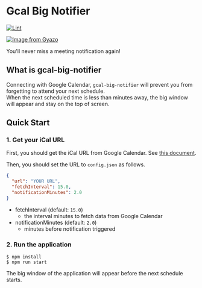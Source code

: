 # Gcal Big Notifier

[![Lint](https://github.com/blue0513/gcal-big-notifier/actions/workflows/lint.yml/badge.svg)](https://github.com/blue0513/gcal-big-notifier/actions/workflows/lint.yml)

[![Image from Gyazo](https://i.gyazo.com/11454f63032669576f7663634cff1c78.gif)](https://gyazo.com/11454f63032669576f7663634cff1c78)

You'll never miss a meeting notification again!

## What is gcal-big-notifier

Connecting with Google Calendar, `gcal-big-notifier` will prevent you from forgetting to attend your next schedule.  
When the next scheduled time is less than minutes away, the big window will appear and stay on the top of screen.

## Quick Start

### 1. Get your iCal URL

First, you should get the iCal URL from Google Calendar. See [this document](https://support.google.com/calendar/answer/37648?hl=en#zippy=%2Cget-your-calendar-view-only).

Then, you should set the URL to `config.json` as follows.

```json
{
  "url": "YOUR URL",
  "fetchInterval": 15.0,
  "notificationMinutes": 2.0
}
```

- fetchInterval (default: `15.0`)
  - the interval minutes to fetch data from Google Calendar
- notificationMinutes (default: `2.0`)
  - minutes before notification triggered

### 2. Run the application

```console
$ npm install
$ npm run start
```

The big window of the application will appear before the next schedule starts.
